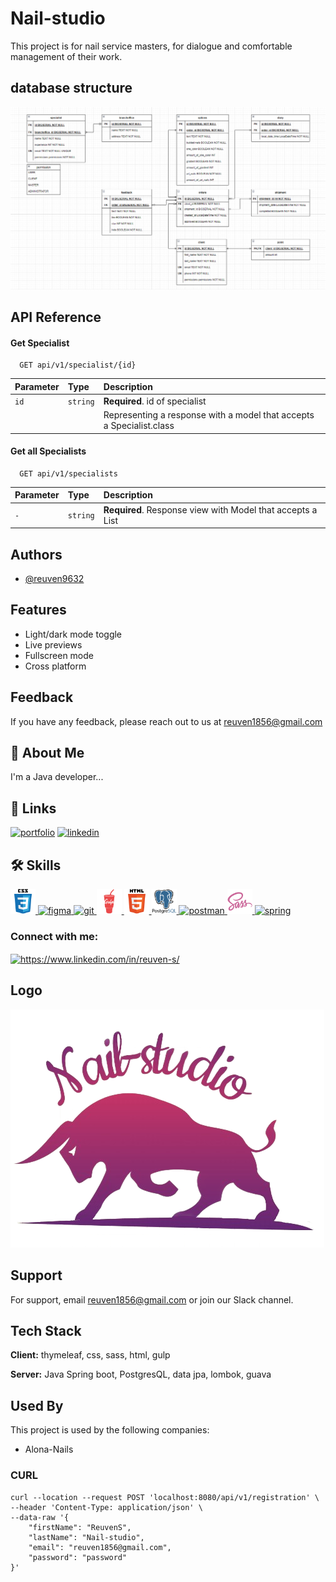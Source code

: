 
# Nail-studio

This project is for nail service masters, for dialogue and comfortable management of their work.
## database structure

![App PostgresQL](https://github.com/reuven9632/Nail_studio/blob/main/src/main/resources/static/images/readme/Nais_studio.PNG)


## API Reference

#### Get Specialist

```http
  GET api/v1/specialist/{id}
```

| Parameter | Type     | Description                |
| :-------- | :------- | :------------------------- |
| `id` | `string` | **Required**. id of specialist
|           |           |Representing a response with a model that accepts a Specialist.class |

#### Get all Specialists

```http
  GET api/v1/specialists
```

| Parameter | Type     | Description                       |
| :-------- | :------- | :-------------------------------- |
| `-`      | `string` | **Required**. Response view with Model that accepts a List<Specialist> |



## Authors

- [@reuven9632](https://github.com/reuven9632)


## Features

- Light/dark mode toggle
- Live previews
- Fullscreen mode
- Cross platform


## Feedback

If you have any feedback, please reach out to us at reuven1856@gmail.com


## 🚀 About Me
I'm a Java developer...


## 🔗 Links
[![portfolio](https://img.shields.io/badge/my_portfolio-000?style=for-the-badge&logo=ko-fi&logoColor=white)](https://github.com/reuven9632/Nail_studio)
[![linkedin](https://img.shields.io/badge/linkedin-0A66C2?style=for-the-badge&logo=linkedin&logoColor=white)](https://www.linkedin.com/in/reuven-s/)


## 🛠 Skills
<p align="left"> <a href="https://www.w3schools.com/css/" target="_blank" rel="noreferrer"> <img src="https://raw.githubusercontent.com/devicons/devicon/master/icons/css3/css3-original-wordmark.svg" alt="css3" width="40" height="40"/> </a> <a href="https://www.figma.com/" target="_blank" rel="noreferrer"> <img src="https://www.vectorlogo.zone/logos/figma/figma-icon.svg" alt="figma" width="40" height="40"/> </a> <a href="https://git-scm.com/" target="_blank" rel="noreferrer"> <img src="https://www.vectorlogo.zone/logos/git-scm/git-scm-icon.svg" alt="git" width="40" height="40"/> </a> <a href="https://gulpjs.com" target="_blank" rel="noreferrer"> <img src="https://raw.githubusercontent.com/devicons/devicon/master/icons/gulp/gulp-plain.svg" alt="gulp" width="40" height="40"/> </a> <a href="https://www.w3.org/html/" target="_blank" rel="noreferrer"> <img src="https://raw.githubusercontent.com/devicons/devicon/master/icons/html5/html5-original-wordmark.svg" alt="html5" width="40" height="40"/> </a> <a href="https://www.postgresql.org" target="_blank" rel="noreferrer"> <img src="https://raw.githubusercontent.com/devicons/devicon/master/icons/postgresql/postgresql-original-wordmark.svg" alt="postgresql" width="40" height="40"/> </a> <a href="https://postman.com" target="_blank" rel="noreferrer"> <img src="https://www.vectorlogo.zone/logos/getpostman/getpostman-icon.svg" alt="postman" width="40" height="40"/> </a> <a href="https://sass-lang.com" target="_blank" rel="noreferrer"> <img src="https://raw.githubusercontent.com/devicons/devicon/master/icons/sass/sass-original.svg" alt="sass" width="40" height="40"/> </a> <a href="https://spring.io/" target="_blank" rel="noreferrer"> <img src="https://www.vectorlogo.zone/logos/springio/springio-icon.svg" alt="spring" width="40" height="40"/> </a> </p>


<h3 align="left">Connect with me:</h3>
<p align="left">
<a href="https://www.linkedin.com/in/reuven-s/" target="blank"><img align="center" src="https://raw.githubusercontent.com/rahuldkjain/github-profile-readme-generator/master/src/images/icons/Social/linked-in-alt.svg" alt="https://www.linkedin.com/in/reuven-s/" height="30" width="40" /></a>
</p>



## Logo

![Logo](https://github.com/reuven9632/Nail_studio/blob/main/src/main/resources/static/images/readme/logo.png)


## Support

For support, email reuven1856@gmail.com or join our Slack channel.


## Tech Stack

**Client:** thymeleaf, css, sass, html, gulp

**Server:** Java Spring boot, PostgresQL, data jpa, lombok, guava


## Used By

This project is used by the following companies:

- Alona-Nails



### CURL
```
curl --location --request POST 'localhost:8080/api/v1/registration' \
--header 'Content-Type: application/json' \
--data-raw '{
    "firstName": "ReuvenS",
    "lastName": "Nail-studio",
    "email": "reuven1856@gmail.com",
    "password": "password"
}'
```
